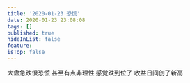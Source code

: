 ```yaml
---
title: '2020-01-23 恐慌'
date: 2020-01-23 23:08:08
tags: []
published: true
hideInList: false
feature: 
isTop: false
---
```

大盘急跌很恐慌
甚至有点非理性
感觉跌到位了
收益日间创了新高
<!-- more -->
